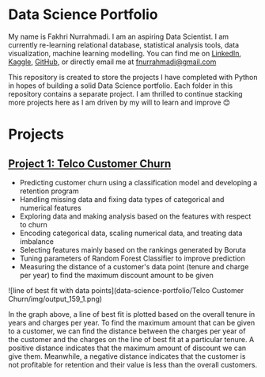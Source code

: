 # Data Science Portfolio

My name is Fakhri Nurrahmadi. I am an aspiring Data Scientist. I am currently re-learning relational database, statistical analysis tools, data visualization, machine learning modelling. You can find me on [LinkedIn](https://www.linkedin.com/in/fnurrahmadi/), [Kaggle](https://www.kaggle.com/hidious), [GitHub](https://github.com/fnurrahmadi), or directly email me at fnurrahmadi@gmail.com

This repository is created to store the projects I have completed with Python in hopes of building a solid Data Science portfolio. Each folder in this repository contains a separate project. I am thrilled to continue stacking more projects here as I am driven by my will to learn and improve 😊

# Projects

## [Project 1: Telco Customer Churn](https://github.com/fnurrahmadi/FN-Repo/tree/main/Telco%20Customer%20Churn)
- Predicting customer churn using a classification model and developing a retention program
- Handling missing data and fixing data types of categorical and numerical features
- Exploring data and making analysis based on the features with respect to churn
- Encoding categorical data, scaling numerical data, and treating data imbalance
- Selecting features mainly based on the rankings generated by Boruta
- Tuning parameters of Random Forest Classifier to improve prediction
- Measuring the distance of a customer's data point (tenure and charge per year) to find the maximum discount amount to be given

![line of best fit with data points](data-science-portfolio/Telco Customer Churn/img/output_159_1.png)

In the graph above, a line of best fit is plotted based on the overall tenure in years and charges per year. To find the maximum amount that can be given to a customer, we can find the distance between the charges per year of the customer and the charges on the line of best fit at a particular tenure. A positive distance indicates that the maximum amount of discount we can give them. Meanwhile, a negative distance indicates that the customer is not profitable for retention and their value is less than the overall customers.
